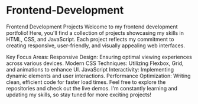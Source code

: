 # Frontend-Development
Frontend Development Projects
Welcome to my frontend development portfolio! Here, you'll find a collection of projects showcasing my skills in HTML, CSS, and JavaScript. Each project reflects my commitment to creating responsive, user-friendly, and visually appealing web interfaces.

Key Focus Areas:
Responsive Design: Ensuring optimal viewing experiences across various devices.
Modern CSS Techniques: Utilizing Flexbox, Grid, and animations to enhance UI.
JavaScript Interactivity: Implementing dynamic elements and user interactions.
Performance Optimization: Writing clean, efficient code for faster load times.
Feel free to explore the repositories and check out the live demos. I'm constantly learning and updating my skills, so stay tuned for more exciting projects!
